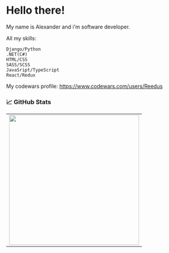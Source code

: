# Hello there!



My name is Alexander and i'm software developer.

All my skills:

  ```
  Django/Python
  .NET(C#)
  HTML/CSS
  SASS/SCSS
  JavaSript/TypeScript
  React/Redux
  ```

My codewars profile: https://www.codewars.com/users/Reedus

### 📈 GitHub Stats
<p align="center">
  <table>
  <tr>
      <td><img width="350px" src="https://github-readme-stats.vercel.app/api/top-langs/?username=reedus0&hide=html&layout=compact&hide_border=true&hide_title=true" /></td>
  </tr>   
</table>
</p>
